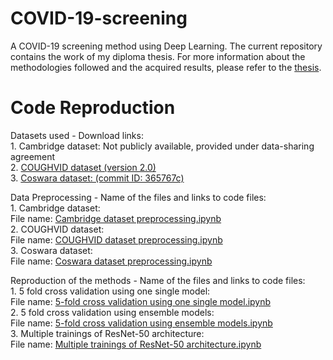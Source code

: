 # COVID-19-screening
A COVID-19 screening method using Deep Learning. 
The current repository contains the work of my diploma thesis. For more information about the methodologies followed and the acquired results, please refer to the [thesis](Diploma_Thesis_Christina_Ntourma.pdf).

# Code Reproduction
Datasets used - Download links:  
	    1. Cambridge dataset: Not publicly available, provided under data-sharing agreement  
	    2. [COUGHVID dataset (version 2.0)](https://zenodo.org/record/4498364#.YWauRhpByUk)  
	    3. [Coswara dataset: (commit ID: 365767c)](https://github.com/iiscleap/Coswara-Data)    

Data Preprocessing - Name of the files and links to code files:  
	1. Cambridge dataset:   
		File name: [Cambridge dataset preprocessing.ipynb](https://github.com/christina-1/COVID-19-screening/blob/806df0ec2707e8d3d098f10ef16239f0fbcf6deb/Cambridge%20dataset%20preprocessing.ipynb)   
	2. COUGHVID dataset:   
		File name: [COUGHVID dataset preprocessing.ipynb](https://github.com/christina-1/COVID-19-screening/blob/806df0ec2707e8d3d098f10ef16239f0fbcf6deb/COUGHVID%20dataset%20preprocessing.ipynb)  
	3. Coswara dataset:   
		File name: [Coswara dataset preprocessing.ipynb](https://github.com/christina-1/COVID-19-screening/blob/806df0ec2707e8d3d098f10ef16239f0fbcf6deb/Coswara%20dataset%20preprocessing.ipynb)  
	
Reproduction of the methods - Name of the files and links to code files:  
	1. 5 fold cross validation using one single model:   
		File name: [5-fold cross validation using one single model.ipynb](https://github.com/christina-1/COVID-19-screening/blob/806df0ec2707e8d3d098f10ef16239f0fbcf6deb/5-fold%20cross%20validation%20using%20one%20single%20model.ipynb)  
	2. 5 fold cross validation using ensemble models:   
		File name: [5-fold cross validation using ensemble models.ipynb](https://github.com/christina-1/COVID-19-screening/blob/9573084a7144b14fa00e56fdbf812ca2be6c9054/5-fold%20cross%20validation%20using%20ensemble%20models.ipynb)  
	3. Multiple trainings of ResNet-50 architecture:   
		File name: [Multiple trainings of ResNet-50 architecture.ipynb](https://github.com/christina-1/COVID-19-screening/blob/806df0ec2707e8d3d098f10ef16239f0fbcf6deb/Multiple%20trainings%20of%20ResNet-50%20architecture.ipynb)
